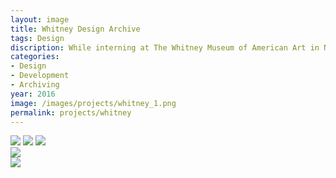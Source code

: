 ```yaml
---
layout: image
title: Whitney Design Archive
tags: Design
discription: While interning at The Whitney Museum of American Art in New York City, I was tasked with designing and archiving the work the museum's in-house design team has produced since the 2013 rebranding. I design and developed this site using Tumblr to allow the team to catalog and share there work while also using it as a recruiting tool.
categories:
- Design
- Development
- Archiving
year: 2016
image: /images/projects/whitney_1.png
permalink: projects/whitney
---
```


<img src="/images/projects/whitney_1.png">
<img src="/images/projects/whitney_2.png">
<img src="/images/projects/whitney_3.png">


<section class="clear"></section>

<div class="images-left"><img src="/images/projects/whitney_4.png"></div>
<div class="images-right"><img src="/images/projects/whitney_5.png"></div>

<section class="clear"></section>

